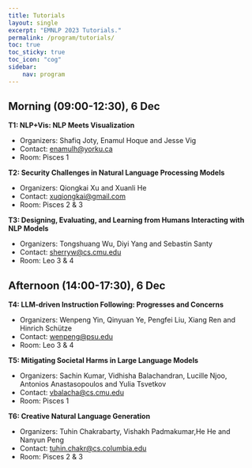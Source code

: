 ```yaml
---
title: Tutorials
layout: single
excerpt: "EMNLP 2023 Tutorials."
permalink: /program/tutorials/
toc: true
toc_sticky: true
toc_icon: "cog" 
sidebar: 
    nav: program
---
```


## Morning (09:00-12:30), 6 Dec

**T1: NLP+Vis: NLP Meets Visualization**<br>

* Organizers: Shafiq Joty, Enamul Hoque and Jesse Vig
* Contact: enamulh@yorku.ca
* Room: Pisces 1

**T2: Security Challenges in Natural Language Processing Models**<br>

* Organizers: Qiongkai Xu and Xuanli He
* Contact: xuqiongkai@gmail.com
* Room: Pisces 2 & 3

**T3: Designing, Evaluating, and Learning from Humans Interacting with NLP Models**<br>

* Organizers: Tongshuang Wu, Diyi Yang and Sebastin Santy
* Contact: sherryw@cs.cmu.edu
* Room: Leo 3 & 4

## Afternoon (14:00-17:30), 6 Dec

**T4: LLM-driven Instruction Following: Progresses and Concerns**<br>

* Organizers: Wenpeng Yin, Qinyuan Ye, Pengfei Liu, Xiang Ren and Hinrich Schütze
* Contact: wenpeng@psu.edu
* Room: Leo 3 & 4

**T5: Mitigating Societal Harms in Large Language Models**<br>

* Organizers: Sachin Kumar, Vidhisha Balachandran, Lucille Njoo, Antonios Anastasopoulos and Yulia Tsvetkov
* Contact: vbalacha@cs.cmu.edu
* Room: Pisces 1

**T6: Creative Natural Language Generation**<br>

* Organizers: Tuhin Chakrabarty, Vishakh Padmakumar,He He and Nanyun Peng
* Contact: tuhin.chakr@cs.columbia.edu
* Room: Pisces 2 & 3

<!-- **Date:** Wednesday 7 Dec 2022, Thursday 8 December 2022 -->

<!-- **Morning Session (08:00–12:00)**
* [T1](#t1): Pretrained Transformers for Text Ranking: BERT and Beyond
* [T2](#t2): Fine-grained Interpretation and Causation Analysis in Deep NLP Models
* [T3](#t3): Deep Learning on Graphs for Natural Language Processing
* [T4](#t4): A Tutorial on Evaluation Metrics used in Natural Language Generation
* [T5](#t5): Beyond Paragraphs: NLP for Long Sequences

**Evening Session (16:00–20:00)**
* [T6](#t6): Crowdsourcing Natural Language Data at Scale: A Hands-On Tutorial -->


<!-- ## T1 (Wednesday 7 Dec, Morning & Afternoon): Meaning Representations for Natural Languages: Design, Models and Applications
{: #t1}

Jeffrey Flanigan, Ishan Jindal, Yunyao Li, Tim O'Gorman, Martha Palmer

## T2 (Wednesday 7 Dec, Morning): Arabic Natural Language Processing
{: #t2}

Nizar Habash

## T3 (Wednesday 7 Dec, Afternoon): Emergent Language-Based Coordination In Deep Multi-Agent Systems  
{: #t3}

Marco Baroni, Roberto Dessi, Angeliki Lazaridou

## T4 (Thursday 8 December, Morning): Tutorial on Causal Inference for Natural Language Processing
{: #t4}

Zhijing Jin, Amir Feder, Kun Zhang

## T5 (Thursday 8 December, Morning): Modular and Parameter-Efficient Fine-Tuning for NLP Models
{: #t5}

Sebastian Ruder, Jonas Pfeiffer, Ivan Vulic

## T6 Thursday 8 December, Afternoon): Non-Autoregressive Models for Fast Sequence Generation  
{: #t6}

Yang Feng, Chenze Shao -->



<!-- ## T1 (Morning, 8-12): Pretrained Transformers for Text Ranking: BERT and Beyond
{: #t1}

<a href="mailto:ayates@mpi-inf.mpg.de">Andrew Yates</a>,
 <a href="mailto:rodrigo.nogueira@uwaterloo.ca">Rodrigo Nogueira</a> and
 <a href="mailto:jimmylin@uwaterloo.ca">Jimmy Lin</a>

**LIVE**

The goal of text ranking is to generate an ordered list of texts retrieved from a corpus in response to a query. Although the most common formulation of text ranking is search, instances of the task can also be found in many natural language processing applications. This tutorial, based on a forthcoming book, provides an overview of text ranking with neural network architectures known as transformers, of which BERT is the best-known example. The combination of transformers and self-supervised pretraining has, without exaggeration, revolutionized the fields of natural language processing (NLP), information retrieval (IR), and beyond. We provide a synthesis of existing work as a single point of entry for both researchers and practitioners. Our coverage is grouped into two categories: transformer models that perform reranking in multi-stage ranking architectures and learned dense representations that perform ranking directly. Two themes pervade our treatment: techniques for handling long documents, and techniques for addressing the tradeoff between effectiveness (result quality) and efficiency (query latency). Although transformer architectures and pretraining techniques are recent innovations, many aspects of their application are well understood. Nevertheless, there remain many open research questions, and thus in addition to laying out the foundations of pretrained transformers for text ranking, we also attempt to prognosticate the future.


## T2 (Morning, 8-12): Fine-grained Interpretation and Causation Analysis in Deep NLP Models
{: #t2}

<a href="mailto:hsajjad@hbku.edu.qa">Hassan Sajjad</a>,
 <a href="mailto:narine@fb.com">Narine Kokhlikyan</a>,
 <a href="mailto:faimaduddin@hbku.edu.qa">Fahim Dalvi</a> and
 <a href="mailto:ndurrani@hbku.edu.qa">Nadir Durrani</a>

**Pre-recorded video played during session w/Q&A**

Deep neural networks have constantly pushed the state-of-the-art performance in natural language processing and are considered as the de-facto modeling approach in solving complex NLP tasks such as machine translation, summarization and question-answering. Despite the proven efficacy of deep neural networks at-large, their opaqueness is a major cause of concern.

In this tutorial, we will present research work on interpreting fine-grained components of a neural network model from two perspectives, i) intrinsic analysis, and  ii) causation analysis. The former is a class of methods to analyze neurons with respect to a desired language concept or a task. The latter studies the role of neurons and input features in explaining the decisions made by the model. We will also discuss how interpretation methods and causation analysis can connect towards better interpretability of model prediction. Finally, we will walk you through various toolkits that facilitate fine-grained interpretation and causation analysis of neural models.


## T3 (Morning, 8-12): Deep Learning on Graphs for Natural Language Processing
{: #t3}

<a href="mailto:lwu@email.wm.edu">Lingfei Wu</a>,
 <a href="mailto:hugochan2013@gmail.com">Yu Chen</a>,
 <a href="mailto:hengji@illinois.edu">Heng Ji</a> and
 <a href="mailto:yunyaoli@us.ibm.com">Yunyao Li</a>

**LIVE**

Due to its great power in modeling non-Euclidean data like graphs or manifolds, deep learning on graph techniques (i.e., Graph Neural Networks (GNNs)) have opened a new door to solving challenging graph-related NLP problems. There has seen a surge of interests in applying deep learning on graph techniques to NLP, and has achieved considerable success in many NLP tasks, ranging from classification tasks like sentence classification, semantic role labeling and relation extraction, to generation tasks like machine translation, question generation and summarization. Despite these successes, deep learning on graphs for NLP still face many challenges, including automatically transforming original text sequence data into highly graph-structured data, and effectively modeling complex data that involves mapping between graph-based inputs and other highly structured output data such as sequences, trees, and graph data with multi-types in both nodes and edges.

This tutorial will cover relevant and interesting topics on applying deep learning on graph techniques to NLP, including automatic graph construction for NLP, graph representation learning for NLP, advanced GNN based models (e.g., graph2seq, graph2tree, and graph2graph) for NLP, and the applications of GNNs in various NLP tasks (e.g., machine translation, natural language generation, information extraction and semantic parsing). In addition, hands-on demonstration sessions will be included to help the audience gain practical experience on applying GNNs to solve challenging NLP problems using our recently developed open source library -- Graph4NLP, the first library for researchers and practitioners for easy use of GNNs for various NLP tasks.


## T4 (Morning, 8-12): A Tutorial on Evaluation Metrics used in Natural Language Generation
{: #t4}

<a href="mailto:miteshk@cse.iitm.ac.in">Mitesh M. Khapra</a> and
 <a href="mailto:ananya@cse.iitm.ac.in">Ananya B. Sai</a>

**Pre-recorded video played during session w/Q&A**

The advent of Deep Learning and the availability of large scale datasets has accelerated research on Natural Language Generation with a focus on newer tasks and better models. With such rapid progress, it is vital to assess the extent of scientific progress made and identify the areas/components that need improvement. To accomplish this in an automatic and reliable manner, the NLP community has actively pursued the development of automatic evaluation metrics. Especially in the last few years, there has been an increasing focus on evaluation metrics, with several criticisms of existing metrics and proposals for several new metrics.

This tutorial presents the evolution of automatic evaluation metrics to their current state along with the emerging trends in this field by specifically addressing the following questions:
- What makes NLG evaluation challenging?
- Why do we need automatic evaluation metrics?
- What are the existing automatic evaluation metrics and how can they be organised in a coherent taxonomy?
- What are the criticisms and shortcomings of existing metrics?
- What are the possible future directions of research?


## T5 (Morning, 8-12): Beyond Paragraphs: NLP for Long Sequences
{: #t5}

<a href="mailto:beltagy@allenai.org">Iz Beltagy</a>,
 <a href="mailto:armanc@allenai.org">Arman Cohan</a>,
 <a href="mailto:hannaneh@washington.edu">Hannaneh Hajishirzi</a> and
 <a href="mailto:matthewp@allenai.org">Matthew E. Peters</a>
 <a href="mailto:sewon@cs.washington.edu">Sewon Min</a>

**Pre-recorded video played during session w/Q&A**

A significant subset of natural language data includes documents that span thousands of tokens. The ability to process such long sequences is critical for many NLP tasks including document classification, summarization, multi-hop, and open domain question answering, and document-level or multi-document relationship extraction and coreference resolution. Yet, scaling state-of-the-art models to long sequences is challenging as many models are designed for shorter sequences. One notable example is Transformer models that have quadratic computational cost in the sequence length, making them prohibitively expensive for long sequence tasks. This is reflected in many widely-used models such as RoBERTa and BERT where the sequence length is limited to only 512 tokens. In this tutorial, we will bring interested NLP researchers up to speed about the recent and ongoing techniques for document-level representation learning. Additionally, we will discuss new research opportunities to address existing challenges in this domain. We will first provide an overview of established long sequence NLP techniques, including hierarchical, graph-based, and retrieval-based methods. We will then focus on the recent long-sequence transformer methods, how they compare to each other, and how they can be applied to NLP tasks (see Tay et al. (2020) for a recent survey). We will also discuss various memory-saving methods that are key to processing long sequences. Throughout the tutorial, we will use classification, question answering, and information extraction as motivating tasks.  We will also have a hands-on coding exercise focused on summarization.


## T6 (Afternoon, 4-8): Crowdsourcing Natural Language Data at Scale: A Hands-On Tutorial
{: #t6}

<a href="mailto:adrutsa@yandex-team.ru">Alexey Drutsa</a>,
 <a href="mailto:dustalov@yandex-team.ru">Dmitry Ustalov</a>,
 <a href="mailto:valya17@yandex-team.ru">Valentina Fedorova</a>,
 <a href="mailto:omegorskaya@yandex-team.ru">Olga Megorskaya</a> and
 <a href="mailto:dbaidakova@yandex-team.ru">Daria Baidakova</a>

**LIVE**

In this introductory tutorial, we present a portion of our six-year-long unique industry experience in efficient natural language data annotation via Crowdsourcing. We will make an introduction to data labeling via public crowdsourcing marketplaces, and will present the key components of efficient label collection that includes task design and decomposition, quality control, and annotator selection. This will be followed by a practical session, where participants address a real-world language resource production task, experiment with selecting settings for the labeling process, and launch their label collection project on one of the largest crowdsourcing marketplaces. The projects will be run on real crowds within the tutorial session. We will present useful mathematical foundations, quality control techniques and tricks, and provide the attendees with an opportunity to discuss their own annotation ideas.
 -->
